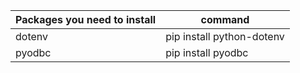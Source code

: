 | Packages you need to install | command |
|-|-|
| dotenv | pip install python-dotenv |
| pyodbc | pip install pyodbc |
